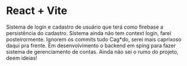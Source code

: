 # React + Vite

Sistema de login e cadastro de usuário que terá como firebase a persistência do cadastro.
Sistema ainda não tem context login, farei posteirormente.
Ignorem os commits tudo Cag*do, serei mais caprixoso daqui pra frente.
Em desenvolvimento o backend em sping para fazer sistema de gerenciamento de contas.
Ainda não sei o rumo do projeto, deem ideias!